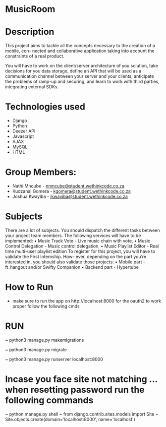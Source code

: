 # MusicRoom

# Description

This project aims to tackle all the concepts necessary to the creation of a mobile, con-
nected and collaborative application taking into account the constraints of a real product.

You will have to work on the client/server architecture of you solution, take decisions
for you data storage, define an API that will be used as a communication channel between
your server and your clients, anticipate the problems of ramp-up and securing, and learn
to work with third parties, integrating external SDKs.

# Technologies used
 - Django
 - Python
 - Deezer API
 - Javascript
 - AJAX
 - MySQL
 - HTML
 
# Group Members:
 - Nathi Mncube - nmncube@student.wethinkcode.co.za
 - Kudzanai Gomera - kgomera@student.wethinkcode.co.za
 - Joshua Kwayiba - jkwayiba@student.wethinkcode.co.za


# Subjects

There are a lot of subjects. You should dispatch the different tasks between your
project team members.
The following services will have to be implemented:
• Music Track Vote - Live music chain with vote,
• Music Control Delegation - Music control delegation,
• Music Playlist Editor - Real time multi-user playlist edition
To register for this project, you will have to validate the First Internship. How-
ever, depending on the part you’re interested in, you should also validate those projects:
• Mobile part - ft_hangout and/or Swifty Companion
• Backend part - Hypertube

# How to Run

* make sure to run the app on http://localhost:8000 for the oauth2 to work proper follow the following cmds

# RUN

~ python3 manage.py makemigrations

~ python3 manage.py migrate

~ python3 manage.py runserver localhost:8000

# Incase you face site not matching ... when resetting password run the following commands

~ python manage.py shell
~ from django.contrib.sites.models import Site
~ Site.objects.create(domain='localhost:8000', name='localhost')
